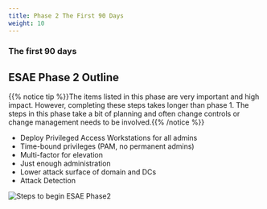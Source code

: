 ```yaml
---
title: Phase 2 The First 90 Days
weight: 10
---
```


### The first 90 days

## ESAE Phase 2 Outline

{{% notice tip %}}The items listed in this phase are very important and high impact. However, completing these steps takes longer than phase 1. The steps in this phase take a bit of planning and often change controls or change management needs to be involved.{{% /notice %}}

* Deploy Privileged Access Workstations for all admins
* Time-bound privileges (PAM, no permanent admins)
* Multi-factor for elevation
* Just enough administration
* Lower attack surface of domain and DCs
* Attack Detection

![Steps to begin ESAE Phase2](</redforest/images/Protecting Admin Privileges 90 Days.png?classes=shadow>)